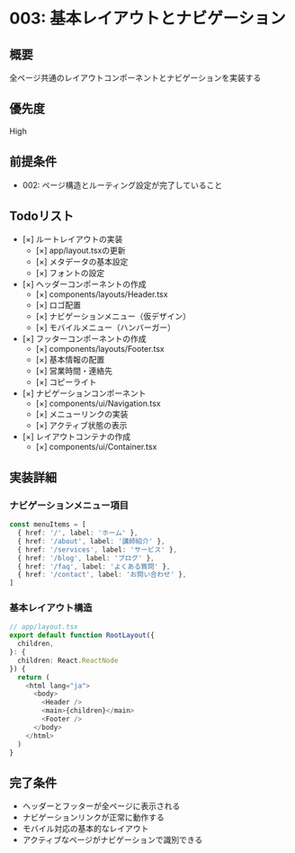 # 003: 基本レイアウトとナビゲーション

## 概要

全ページ共通のレイアウトコンポーネントとナビゲーションを実装する

## 優先度

High

## 前提条件

- 002: ページ構造とルーティング設定が完了していること

## Todoリスト

- [×] ルートレイアウトの実装
  - [×] app/layout.tsxの更新
  - [×] メタデータの基本設定
  - [×] フォントの設定
- [×] ヘッダーコンポーネントの作成
  - [×] components/layouts/Header.tsx
  - [×] ロゴ配置
  - [×] ナビゲーションメニュー（仮デザイン）
  - [×] モバイルメニュー（ハンバーガー）
- [×] フッターコンポーネントの作成
  - [×] components/layouts/Footer.tsx
  - [×] 基本情報の配置
  - [×] 営業時間・連絡先
  - [×] コピーライト
- [×] ナビゲーションコンポーネント
  - [×] components/ui/Navigation.tsx
  - [×] メニューリンクの実装
  - [×] アクティブ状態の表示
- [×] レイアウトコンテナの作成
  - [×] components/ui/Container.tsx

## 実装詳細

### ナビゲーションメニュー項目

```typescript
const menuItems = [
  { href: '/', label: 'ホーム' },
  { href: '/about', label: '講師紹介' },
  { href: '/services', label: 'サービス' },
  { href: '/blog', label: 'ブログ' },
  { href: '/faq', label: 'よくある質問' },
  { href: '/contact', label: 'お問い合わせ' },
]
```

### 基本レイアウト構造

```typescript
// app/layout.tsx
export default function RootLayout({
  children,
}: {
  children: React.ReactNode
}) {
  return (
    <html lang="ja">
      <body>
        <Header />
        <main>{children}</main>
        <Footer />
      </body>
    </html>
  )
}
```

## 完了条件

- ヘッダーとフッターが全ページに表示される
- ナビゲーションリンクが正常に動作する
- モバイル対応の基本的なレイアウト
- アクティブなページがナビゲーションで識別できる
